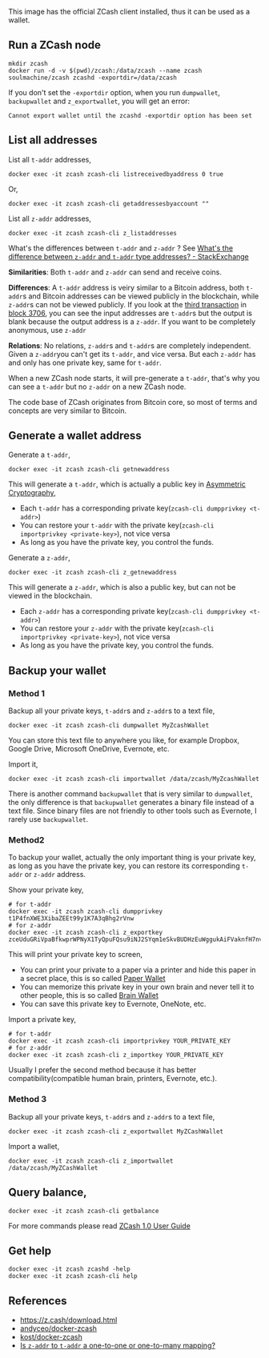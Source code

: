 This image has the official ZCash client installed, thus it can be used as a wallet.

## Run a ZCash node

    mkdir zcash
    docker run -d -v $(pwd)/zcash:/data/zcash --name zcash soulmachine/zcash zcashd -exportdir=/data/zcash

If you don't set the `-exportdir` option, when you run `dumpwallet`, `backupwallet` and `z_exportwallet`, you will get an error:

    Cannot export wallet until the zcashd -exportdir option has been set


## List all addresses

List all `t-addr` addresses,

    docker exec -it zcash zcash-cli listreceivedbyaddress 0 true

Or,

    docker exec -it zcash zcash-cli getaddressesbyaccount ""

List all `z-addr` addresses,

    docker exec -it zcash zcash-cli z_listaddresses

What's the differences between `t-addr` and `z-addr` ? See [What's the difference between `z-addr` and `t-addr` type addresses? - StackExchange](https://bitcoin.stackexchange.com/a/49420/48381)

**Similarities**: Both `t-addr` and `z-addr` can send and receive coins.

**Differences**: A `t-addr` address is veiry similar to a Bitcoin address, both `t-addr`s and Bitcoin addresses can be viewed publicly in the blockchain, while `z-addr`s can not be viewed publicly.  If you look at the [third transaction](https://explorer.zcha.in/transactions/10475a6a60bee70c8e95d24dbfce9626cf1633c7377c9111e1b275140e2cfb5d) in [block 3706](https://explorer.zcha.in/blocks/0000000483614b20aedc4806e41e1890e580cee401dcbc24bf118cebb8615c46), you can see the input addresses are `t-addr`s but the output is blank because the output address is a `z-addr`. If you want to be completely anonymous, use `z-addr`

**Relations**: No relations, `z-addr`s and `t-addr`s are completely independent. Given a `z-addr`you can't get its `t-addr`, and vice versa. But each `z-addr` has and only has one private key, same for `t-addr`.

When a new ZCash node starts, it will pre-generate a `t-addr`, that's why you can see a `t-addr` but no `z-addr` on a new ZCash node.

The code base of ZCash originates from Bitcoin core, so most of terms and concepts are very similar to Bitcoin.


## Generate a wallet address

Generate a `t-addr`,

    docker exec -it zcash zcash-cli getnewaddress

This will generate a `t-addr`, which is actually a public key in [Asymmetric Cryptography](https://en.wikipedia.org/wiki/Public-key_cryptography),

* Each `t-addr` has a corresponding private key(`zcash-cli dumpprivkey <t-addr>`)
* You can restore your `t-addr` with the private key(`zcash-cli importprivkey <private-key>`), not vice versa
* As long as you have the private key, you control the funds.

Generate a `z-addr`,

    docker exec -it zcash zcash-cli z_getnewaddress

This will generate a `z-addr`, which is also a public key, but can not be viewed in the blockchain.

* Each `z-addr` has a corresponding private key(`zcash-cli dumpprivkey <t-addr>`)
* You can restore your `z-addr` with the private key(`zcash-cli importprivkey <private-key>`), not vice versa
* As long as you have the private key, you control the funds.


## Backup your wallet


### Method 1

Backup all your private keys, `t-addr`s and `z-addr`s to a text file,

    docker exec -it zcash zcash-cli dumpwallet MyZcashWallet

You can store this text file to anywhere you like, for example Dropbox, Google Drive, Microsoft OneDrive, Evernote, etc.

Import it,

    docker exec -it zcash zcash-cli importwallet /data/zcash/MyZcashWallet

There is another command `backupwallet` that is very similar to `dumpwallet`, the only difference is that `backupwallet` generates a binary file instead of a text file. Since binary files are not friendly to other tools such as Evernote, I rarely use `backupwallet`.


### Method2

To backup your wallet, actually the only important thing is your private key, as long as you have the private key, you can restore its corresponding `t-addr` or `z-addr` address.

Show your private key,

    # for t-addr
    docker exec -it zcash zcash-cli dumpprivkey t1P4fnXWE3XibaZEEt99y1K7A3qBhg2rVnw
    # for z-addr
    docker exec -it zcash zcash-cli z_exportkey zceUduGRiVpaBfkwprWPNyX1TyQpuFQsu9iNJ2SYqm1eSkvBUDHzEuWggukAiFVaknfH7nvG8twzxfi1uegpNaYe6bYkWFr

This will print your private key to screen,

* You can print your private to a paper via a printer and hide this paper in a secret place, this is so called [Paper Wallet](https://en.bitcoin.it/wiki/Paper_wallet)
* You can memorize this private key in your own brain and never tell it to other people, this is so called [Brain Wallet](https://en.bitcoin.it/wiki/Brainwallet)
* You can save this private key to Evernote, OneNote, etc.

Import a private key,

    # for t-addr
    docker exec -it zcash zcash-cli importprivkey YOUR_PRIVATE_KEY
    # for z-addr
    docker exec -it zcash zcash-cli z_importkey YOUR_PRIVATE_KEY

Usually I prefer the second method because it has better compatibility(compatible human brain, printers, Evernote, etc.).


### Method 3

Backup all your private keys, `t-addr`s and `z-addr`s to a text file,

    docker exec -it zcash zcash-cli z_exportwallet MyZCashWallet


Import a wallet,

    docker exec -it zcash zcash-cli z_importwallet /data/zcash/MyZCashWallet


## Query balance,

    docker exec -it zcash zcash-cli getbalance

For more commands please read [ZCash 1.0 User Guide](https://github.com/zcash/zcash/wiki/1.0-User-Guide)


## Get help

    docker exec -it zcash zcashd -help
    docker exec -it zcash zcash-cli help


## References

* <https://z.cash/download.html>
* [andyceo/docker-zcash](https://github.com/andyceo/docker-zcash)
* [kost/docker-zcash](https://github.com/kost/docker-zcash)
* [Is `z-addr` to `t-addr` a one-to-one or one-to-many mapping?](https://forum.z.cash/t/is-z-addr-to-t-addr-a-one-to-one-or-one-to-many-mapping/15249)
